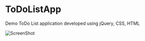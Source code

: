 # ToDoListApp
Demo ToDo List application developed using jQuery, CSS, HTML

![ScreenShot](https://raw.github.com/pranjalsk/ToDoListApp/tree/master/assets/images/screenshot.png)